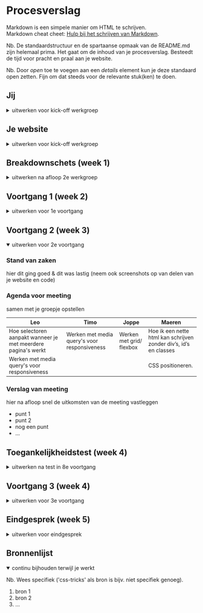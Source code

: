 # Procesverslag
Markdown is een simpele manier om HTML te schrijven.  
Markdown cheat cheet: [Hulp bij het schrijven van Markdown](https://github.com/adam-p/markdown-here/wiki/Markdown-Cheatsheet).

Nb. De standaardstructuur en de spartaanse opmaak van de README.md zijn helemaal prima. Het gaat om de inhoud van je procesverslag. Besteedt de tijd voor pracht en praal aan je website.

Nb. Door *open* toe te voegen aan een *details* element kun je deze standaard open zetten. Fijn om dat steeds voor de relevante stuk(ken) te doen.





## Jij

<details>
<summary>uitwerken voor kick-off werkgroep</summary>

### Auteur:
Leo Kramer

#### Je startniveau:
Rood

#### Je focus:
Surface plane
 
</details>





## Je website

<details>
<summary>uitwerken voor kick-off werkgroep</summary>

### Je opdracht:
https://cuckoo.team/

#### Screenshot(s) van de eerste pagina (small screen): 
Home pagina (waar je een sessie aanmaakt).
 
<img src="images/cuckoo-home-phone.png" width="375px" alt="De homepagina van cuckoo, hierin kan je een sessie aanmaken om daarna in te gaan werken.">

#### Screenshot(s) van de tweede pagina (small screen):
Werk pagina (waar je met de pomodoro methode aan de slag gaat).
 
<img src="images/cuckoo-work-phone.png" width="375px" alt="De werkpagina van cuckooo, hierin kan je een timer aanzetten die naar beneden tijd terwijl je bezig bent.">
 
</details>





## Breakdownschets (week 1)

<details>
<summary>uitwerken na afloop 2e werkgroep</summary>

### de hele pagina: 
Deze pagina is het hart van cuckoo en bevat ook de meest interressante code. De timers lijken mij een uitdaging om te gaan coderen terwijl de website zelf eigenlijk best wel simpel is. Ik hoop dat nadat het me gelukt is om de timers natuurlijk te laten lopen dat nog wat extra functionaliteiten bij de surface plane kan toevoegen (ook ga ik kijken om de website responsive te maken, maar dat valt nog wel te doen met deze website). Tot nu toe denk ik eraan om een dark en light mode toe te voegen.
<img src="images/cuckoo-werk-breakdown.png" width="375px" alt="breakdown van de hele pagina">

</details>





## Voortgang 1 (week 2)

<details>
<summary>uitwerken voor 1e voortgang</summary>

### Stand van zaken
Tot nu toe is het niet heel lastig geweest om de website in elkaar te gooien, de html is niet heel ingewikkeld en de grootste onderdelen van de website zijn makkelijk in CSS te regelen (zoals de achtergrond kleur en het plaatsen van alle tekst). Waar ik wel moeite mee had was de navigatiebalk. Na wat spelen is het me gelukt om die op de juiste positie te zetten, maar ik had ook problemen met de hover (een compleet andere sectie bedekte de ruimte waar je op zou moeten hoveren), dit is nu wel opgelost. De grootste uitdaging zijn de timers, die moeten nog flink uitgewerkt worden, maar de fundering is bijna klaar dus de timers statisch neerzetten moet nu makkelijk te doen zijn voor volgende week.
 
<img src="images/week2-nav.png" width="100px" alt="deze hover werkte alleen bij een bepaald gedeelte van de pagina en niet over de hele nav">
<img src="images/week2-timers.png" width="375px" alt="De eerste timer ziet er al goed uit, ik moet deze nog alleen een positie geven en dan kan ik de rest van de timers doen">

### Agenda voor meeting
samen met je groepje opstellen

| Leo      | Timo          | Joppe    | Maeren        |
| ---            | ---                | ---          | ---              |
| Willekeurige posities  | Responsiveness              | HTML structuur    | Hoe ik een nette html kan schrijven zonder div’s    |
| Meer beweging bij elementen (schudden of colisions en zo) | positioneren | Positioneren | id’s en classes |
| Informatie opslaan en verwerken |  |  | CSS positioneren |



### Verslag van meeting
hier na afloop snel de uitkomsten van de meeting vastleggen

- punt 1
- punt 2
- nog een punt
- ...

</details>





## Voortgang 2 (week 3)

<details open>
<summary>uitwerken voor 2e voortgang</summary>

### Stand van zaken
hier dit ging goed & dit was lastig (neem ook screenshots op van delen van je website en code)


### Agenda voor meeting
samen met je groepje opstellen

| Leo      | Timo          | Joppe    | Maeren        |
| ---            | ---                | ---          | ---              |
| Hoe selectoren aanpakt wanneer je met meerdere pagina's werkt  | Werken met media query's voor responsiveness | Werken met grid/ flexbox  | Hoe ik een nette html kan schrijven zonder div’s, id’s en classes   |
| Werken met media query's voor responsiveness | |  | CSS positioneren. |


### Verslag van meeting
hier na afloop snel de uitkomsten van de meeting vastleggen

- punt 1
- punt 2
- nog een punt
- ...

</details>





## Toegankelijkheidstest (week 4)

<details>
<summary>uitwerken na test in 8e voortgang</summary>

### Bevindingen
Lijst met je bevindingen die in de test naar voren kwamen:

#### Titel eerste bevinding
Hier korte omschrijving (met indien nodig een afbeelding)

Hier een omschrijving van hoe het opgelost kan worden (met indien nodig een afbeelding)


#### Titel tweede bevinding. 
Hier korte omschrijving (met indien nodig een afbeelding)

Hier een omschrijving van hoe het opgelost kan worden (met indien nodig een afbeelding)


#### Titel volgende bevinding. 
Hier korte omschrijving (met indien nodig een afbeelding)

Hier een omschrijving van hoe het opgelost kan worden (met indien nodig een afbeelding)


#### Titel nog een bevinding. 
Hier korte omschrijving (met indien nodig een afbeelding)

Hier een omschrijving van hoe het opgelost kan worden (met indien nodig een afbeelding)

</details>





## Voortgang 3 (week 4)

<details>
<summary>uitwerken voor 3e voortgang</summary>

### Stand van zaken
hier dit ging goed & dit was lastig (neem ook screenshots op van delen van je website en code)


### Agenda voor meeting
samen met je groepje opstellen

| student 1      | student 2          | student 3    | student 4        |
| ---            | ---                | ---          | ---              |
| dit bespreken  | en dit             | en ik dit    | en dan ik dat    |
| en dat ook nog | dit als er tijd is | nog een punt | dit wil ik zeker |
| ...            | ...                | ...          | ...              |


### Verslag van meeting
hier na afloop snel de uitkomsten van de meeting vastleggen

- punt 1
- punt 2
- nog een punt
- ...

</details>





## Eindgesprek (week 5)

<details>
<summary>uitwerken voor eindgesprek</summary>

### Stand van zaken
hier dit ging goed & dit was lastig (neem ook screenshots op van delen van je website en code)

### Screenshot(s)

hier screenshot(s) van je eindresultaat

</details>





## Bronnenlijst

<details open>
<summary>continu bijhouden terwijl je werkt</summary>

Nb. Wees specifiek ('css-tricks' als bron is bijv. niet specifiek genoeg).

1. bron 1
2. bron 2
3. ...

</details>
